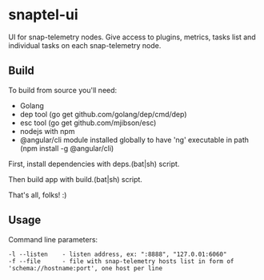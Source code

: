 # snaptel-ui
UI for snap-telemetry nodes. Give access to plugins, metrics, tasks list and individual tasks on each snap-telemetry node.

## Build
To build from source you'll need:
* Golang
* dep tool (go get github.com/golang/dep/cmd/dep)
* esc tool (go get github.com/mjibson/esc)
* nodejs with npm
* @angular/cli module installed globally to have 'ng' executable in path (npm install -g @angular/cli)

First, install dependencies with deps.(bat|sh) script.

Then build app with build.(bat|sh) script.

That's all, folks! :)

## Usage
Command line parameters:
```
-l --listen    - listen address, ex: ":8888", "127.0.01:6060"
-f --file      - file with snap-telemetry hosts list in form of 'schema://hostname:port', one host per line
```
